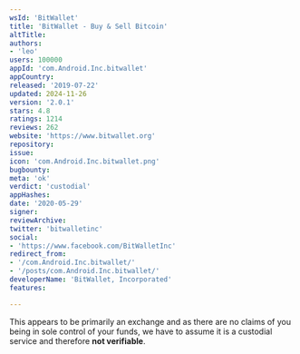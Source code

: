 ```yaml
---
wsId: 'BitWallet'
title: 'BitWallet - Buy & Sell Bitcoin'
altTitle: 
authors:
- 'leo'
users: 100000
appId: 'com.Android.Inc.bitwallet'
appCountry: 
released: '2019-07-22'
updated: 2024-11-26
version: '2.0.1'
stars: 4.8
ratings: 1214
reviews: 262
website: 'https://www.bitwallet.org'
repository: 
issue: 
icon: 'com.Android.Inc.bitwallet.png'
bugbounty: 
meta: 'ok'
verdict: 'custodial'
appHashes: 
date: '2020-05-29'
signer: 
reviewArchive: 
twitter: 'bitwalletinc'
social:
- 'https://www.facebook.com/BitWalletInc'
redirect_from:
- '/com.Android.Inc.bitwallet/'
- '/posts/com.Android.Inc.bitwallet/'
developerName: 'BitWallet, Incorporated'
features: 

---
```


This appears to be primarily an exchange and as there are no claims of you being
in sole control of your funds, we have to assume it is a custodial service and
therefore **not verifiable**.
